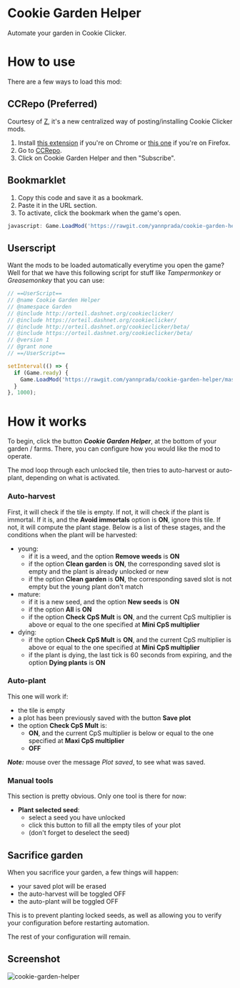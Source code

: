 # Cookie Garden Helper

Automate your garden in Cookie Clicker.

# How to use

There are a few ways to load this mod:

## CCRepo (Preferred)

Courtesy of [Z](https://github.com/TheGLander), it's a new centralized way of posting/installing Cookie Clicker mods.

1. Install [this extension](https://chrome.google.com/webstore/detail/cppkies-mod-manager/bjooleocnlcahbnfieoojeijeddfdnfe) if you're on Chrome or [this one](https://addons.mozilla.org/firefox/addon/cppkies-mod-manager) if you're on Firefox.
2. Go to [CCRepo](https://ccrepo.glander.club/all).
3. Click on Cookie Garden Helper and then "Subscribe".

## Bookmarklet

1. Copy this code and save it as a bookmark.
2. Paste it in the URL section.
3. To activate, click the bookmark when the game's open.

```javascript
javascript: Game.LoadMod('https://rawgit.com/yannprada/cookie-garden-helper/master/cookie-garden-helper.js');
```

## Userscript

Want the mods to be loaded automatically everytime you open the game? Well for that we have this following script for stuff like _Tampermonkey_ or _Greasemonkey_ that you can use:

```javascript
// ==UserScript==
// @name Cookie Garden Helper
// @namespace Garden
// @include http://orteil.dashnet.org/cookieclicker/
// @include https://orteil.dashnet.org/cookieclicker/
// @include http://orteil.dashnet.org/cookieclicker/beta/
// @include https://orteil.dashnet.org/cookieclicker/beta/
// @version 1
// @grant none
// ==/UserScript==

setInterval(() => {
  if (Game.ready) {
    Game.LoadMod('https://rawgit.com/yannprada/cookie-garden-helper/master/cookie-garden-helper.js');
  }
}, 1000);
```

# How it works

To begin, click the button **_Cookie Garden Helper_**, at the bottom of your garden / farms. There, you can configure how you would like the mod to operate.

The mod loop through each unlocked tile, then tries to auto-harvest or auto-plant, depending on what is activated.

### Auto-harvest

First, it will check if the tile is empty.
If not, it will check if the plant is immortal. If it is, and the **Avoid immortals** option is **ON**, ignore this tile.
If not, it will compute the plant stage. Below is a list of these stages, and the conditions when the plant will be harvested:

- young:
  - if it is a weed, and the option **Remove weeds** is **ON**
  - if the option **Clean garden** is **ON**, the corresponding saved slot is empty and the plant is already unlocked or new
  - if the option **Clean garden** is **ON**, the corresponding saved slot is not empty but the young plant don't match
- mature:
  - if it is a new seed, and the option **New seeds** is **ON**
  - if the option **All** is **ON**
  - if the option **Check CpS Mult** is **ON**, and the current CpS multiplier is above or equal to the one specified at **Mini CpS multiplier**
- dying:
  - if the option **Check CpS Mult** is **ON**, and the current CpS multiplier is above or equal to the one specified at **Mini CpS multiplier**
  - if the plant is dying, the last tick is 60 seconds from expiring, and the option **Dying plants** is **ON**

### Auto-plant

This one will work if:

- the tile is empty
- a plot has been previously saved with the button **Save plot**
- the option **Check CpS Mult** is:
  - **ON**, and the current CpS multiplier is below or equal to the one specified at **Maxi CpS multiplier**
  - **OFF**

**_Note:_** mouse over the message _Plot saved_, to see what was saved.

### Manual tools

This section is pretty obvious. Only one tool is there for now:

- **Plant selected seed**:
  - select a seed you have unlocked
  - click this button to fill all the empty tiles of your plot
  - (don't forget to deselect the seed)

## Sacrifice garden

When you sacrifice your garden, a few things will happen:

- your saved plot will be erased
- the auto-harvest will be toggled OFF
- the auto-plant will be toggled OFF

This is to prevent planting locked seeds, as well as allowing you to verify your configuration before restarting automation.

The rest of your configuration will remain.

## Screenshot

![cookie-garden-helper](https://user-images.githubusercontent.com/20804322/108031853-4be4b700-7010-11eb-9a05-c2127378d936.png)
